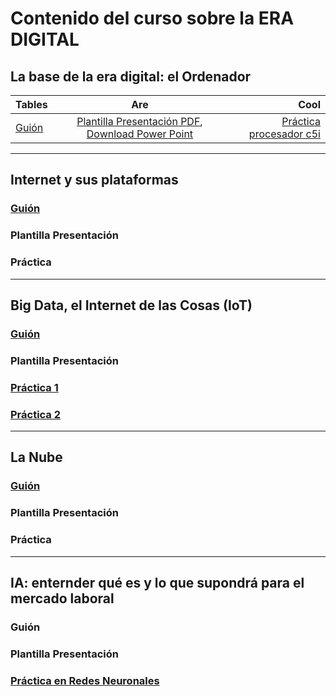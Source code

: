 # Contenido del curso sobre la ERA DIGITAL

## La base de la era digital: el Ordenador

| Tables        | Are           | Cool  |
| ------------- |:-------------:| -----:|
| [Guión](https://pauandalt.github.io/Guion_Clase_1/) | [Plantilla Presentación PDF](https://github.com/Pauandalt/Presntacion_Clase1_PDF/blob/master/Pantilla%20de%20la%20presentaci%C3%B3n%20clase%201.pdf), [Download Power Point](https://github.com/Pauandalt/Presntaci-n_PP_Clase_1/blob/master/plantilla%20de%20la%20presentaci%C3%B3n.pptx) | [Práctica procesador c5i](https://pauandalt.github.io/TFG-Practica-c5i/) |


***

## Internet y sus plataformas

### [Guión](https://pauandalt.github.io/Internet_y_sus_plataformas/)
### Plantilla Presentación
### Práctica

***

## Big Data, el Internet de las Cosas (IoT)

### [Guión](https://pauandalt.github.io/IoT/)
### Plantilla Presentación 
### [Práctica 1](https://pauandalt.github.io/Practica_IoT/.)
### [Práctica 2](https://pauandalt.github.io/Practica_IoT2/.)

***

## La Nube 

### [Guión](https://pauandalt.github.io/La_Nube/)
### Plantilla Presentación
### Práctica

***

## IA: enternder qué es y lo que supondrá para el mercado laboral 

### Guión
### Plantilla Presentación 
### [Práctica en Redes Neuronales](https://pauandalt.github.io/Practica_Redes_Neuronales/)
